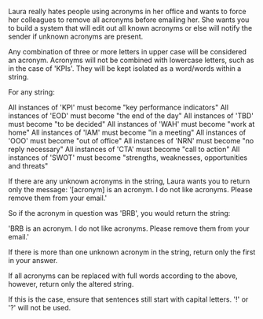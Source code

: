 Laura really hates people using acronyms in her office and wants to force her colleagues to remove all acronyms before
emailing her. She wants you to build a system that will edit out all known acronyms or else will notify the sender if
unknown acronyms are present.

Any combination of three or more letters in upper case will be considered an acronym. Acronyms will not be combined with
lowercase letters, such as in the case of 'KPIs'. They will be kept isolated as a word/words within a string.

For any string:

All instances of 'KPI' must become "key performance indicators"
All instances of 'EOD' must become "the end of the day"
All instances of 'TBD' must become "to be decided"
All instances of 'WAH' must become "work at home"
All instances of 'IAM' must become "in a meeting"
All instances of 'OOO' must become "out of office"
All instances of 'NRN' must become "no reply necessary"
All instances of 'CTA' must become "call to action"
All instances of 'SWOT' must become "strengths, weaknesses, opportunities and threats"

If there are any unknown acronyms in the string, Laura wants you to return only the message:
'[acronym] is an acronym. I do not like acronyms. Please remove them from your email.'

So if the acronym in question was 'BRB', you would return the string:

'BRB is an acronym. I do not like acronyms. Please remove them from your email.'

If there is more than one unknown acronym in the string, return only the first in your answer.

If all acronyms can be replaced with full words according to the above, however, return only the altered string.

If this is the case, ensure that sentences still start with capital letters. '!' or '?' will not be used.